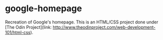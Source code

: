 # google-homepage
Recreation of Google's homepage.
This is an HTML/CSS project done under [The Odin Project](link: http://www.theodinproject.com/web-development-101/html-css).